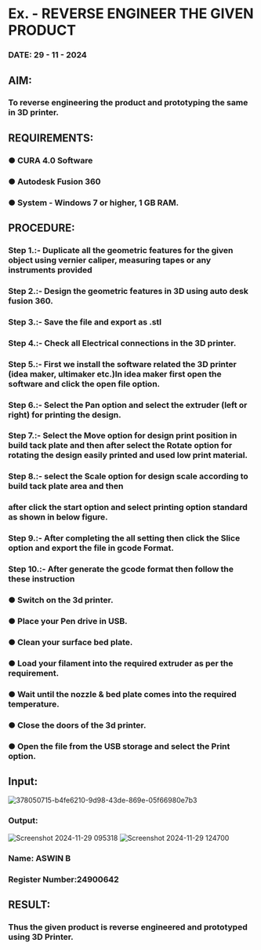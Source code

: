 # Ex.   - REVERSE ENGINEER THE GIVEN PRODUCT

### DATE: 29 - 11 - 2024

## AIM: 
### To reverse engineering the product and prototyping the same in 3D printer.

## REQUIREMENTS:
### ●	CURA 4.0 Software
### ●	 Autodesk Fusion 360
### ●	 System - Windows 7 or higher, 1 GB RAM.

## PROCEDURE:
### Step 1.:- Duplicate all the geometric features for the given object using vernier caliper, measuring tapes or any instruments provided
### Step 2.:- Design the geometric features in 3D using auto desk fusion 360.
### Step 3.:- Save the file and export as .stl
### Step 4.:- Check all Electrical connections in the 3D printer.
### Step 5.:- First we install the software related the 3D printer (idea maker, ultimaker etc.)In idea maker first open the software and click the open file option.
### Step 6.:- Select the Pan option and select the extruder (left or right) for printing the design.
### Step 7.:- Select the Move option for design print position in build tack plate and then after select the Rotate option for rotating the design easily printed and used low print material.
### Step 8.:- select the Scale option for design scale according to build tack plate area and then
### after click the start option and select printing option standard as shown in below figure.
### Step 9.:- After completing the all setting then click the Slice option and export the file in gcode Format.
### Step 10.:- After generate the gcode format then follow the these instruction 
  ###   ●	Switch on the 3d printer.
  ###   ●	Place your Pen drive in USB.
  ###   ●	Clean your surface bed plate.
  ###   ●	Load your filament into the required extruder as per the requirement.
  ###   ●	Wait until the nozzle & bed plate comes into the required temperature.
  ###   ●	Close the doors of the 3d printer.
  ###   ●	Open the file from the USB storage and select the Print option.

## Input:

![378050715-b4fe6210-9d98-43de-869e-05f66980e7b3](https://github.com/user-attachments/assets/b2ea321e-84e3-4af7-99b3-59fa113e4ded)

### Output:
![Screenshot 2024-11-29 095318](https://github.com/user-attachments/assets/502a45ab-03e6-4951-854c-a84c602f0328)
![Screenshot 2024-11-29 124700](https://github.com/user-attachments/assets/5ac9522f-0e37-41a6-aa6a-05b09fa48f7a)




### Name: ASWIN B
### Register Number:24900642

## RESULT:
###   Thus the given product is reverse engineered and prototyped using 3D Printer.
